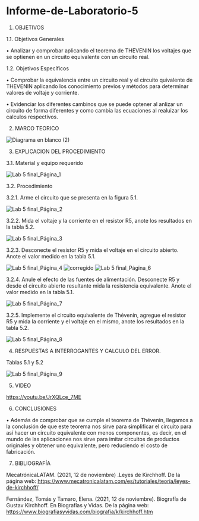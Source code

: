 # Informe-de-Laboratorio-5
1.	OBJETIVOS 

1.1.	Objetivos Generales 

• Analizar y comprobar aplicando el teorema de THEVENIN los voltajes que se optienen en un circuito equivalente con un circuito real.

1.2.	Objetivos Específicos 

•	Comprobar la equivalencia entre un circuito real y el circuito quivalente de THEVENIN aplicando los conocimiento previos y métodos para determinar valores de voltaje y corriente.

•	Evidenciar los diferentes cambinos que se puede optener al anlizar un circuito de forma diferentes y como cambia las ecuaciones al realuizar los calculos respectivos.

2.	MARCO TEORICO 

![Diagrama en blanco (2)](https://user-images.githubusercontent.com/93899658/148539218-3391f6a1-b488-4175-8473-3ee906bc3455.png)


3.	EXPLICACION DEL PROCEDIMIENTO

3.1.	Material y equipo requerido 

![Lab 5 final_Página_1](https://user-images.githubusercontent.com/93209004/148490450-7147d5e9-2db7-48c2-9d47-40dd89e70055.jpg)

3.2.	Procedimiento

3.2.1.	Arme el circuito que se presenta en la figura 5.1. 

![Lab 5 final_Página_2](https://user-images.githubusercontent.com/93209004/148490479-c72652df-8d22-4c55-9323-aceccfa984b4.jpg)

3.2.2. Mida el voltaje y la corriente en el resistor R5, anote los resultados en la tabla 5.2.

![Lab 5 final_Página_3](https://user-images.githubusercontent.com/93209004/148490505-b33536d2-c07d-42eb-a652-e87ba3381aba.jpg)

3.2.3. Desconecte el resistor R5 y mida el voltaje en el circuito abierto. Anote el valor
medido en la tabla 5.1.

![Lab 5 final_Página_4](https://user-images.githubusercontent.com/93209004/148490528-90ea6cad-b615-4fe4-82f8-c346c720a08a.jpg)
![corregido](https://user-images.githubusercontent.com/93209004/148791662-b8dec3b2-fbae-4fa7-b16a-bbac6f182429.jpg)
![Lab 5 final_Página_6](https://user-images.githubusercontent.com/93209004/148490541-fbde1278-09d9-49fd-b3dd-2b2f081b0f95.jpg)

3.2.4. Anule el efecto de las fuentes de alimentación. Desconecte R5 y desde el circuito
abierto resultante mida la resistencia equivalente. Anote el valor medido en la tabla 5.1.

![Lab 5 final_Página_7](https://user-images.githubusercontent.com/93209004/148490571-665dddfb-d6f8-4a7d-ac70-3075b31b203f.jpg)

3.2.5. Implemente el circuito equivalente de Thévenin, agregue el resistor R5 y mida la
corriente y el voltaje en el mismo, anote los resultados en la tabla 5.2.

![Lab 5 final_Página_8](https://user-images.githubusercontent.com/93209004/148490595-b4165549-9a41-4fc6-bca2-ba72aebacf17.jpg)

4.	RESPUESTAS A INTERROGANTES Y CALCULO DEL ERROR.

Tablas 5.1 y 5.2 

![Lab 5 final_Página_9](https://user-images.githubusercontent.com/93209004/148490622-476445be-d021-46de-97fb-5658f2343291.jpg)

5.	VIDEO

https://youtu.be/JrXQLce_7ME

6.	CONCLUSIONES	

•	Además de comprobar que se cumple el teorema de Thévenin, llegamos a la conclusión de que este teorema nos sirve para simplificar el circuito para así hacer un circuito equivalente con menos componentes, es decir, en el mundo de las aplicaciones nos sirve para imitar circuitos de productos originales y obtener uno equivalente, pero reduciendo el costo de fabricación.

7. BIBLIOGRAFÍA 

MecatrónicaLATAM. (2021, 12 de noviembre) .Leyes de Kirchhoff. De la página web: https://www.mecatronicalatam.com/es/tutoriales/teoria/leyes-de-kirchhoff/

Fernández, Tomás y Tamaro, Elena. (2021, 12 de noviembre). Biografía de Gustav Kirchhoff. En Biografías y Vidas. De la página web: https://www.biografiasyvidas.com/biografia/k/kirchhoff.htm
